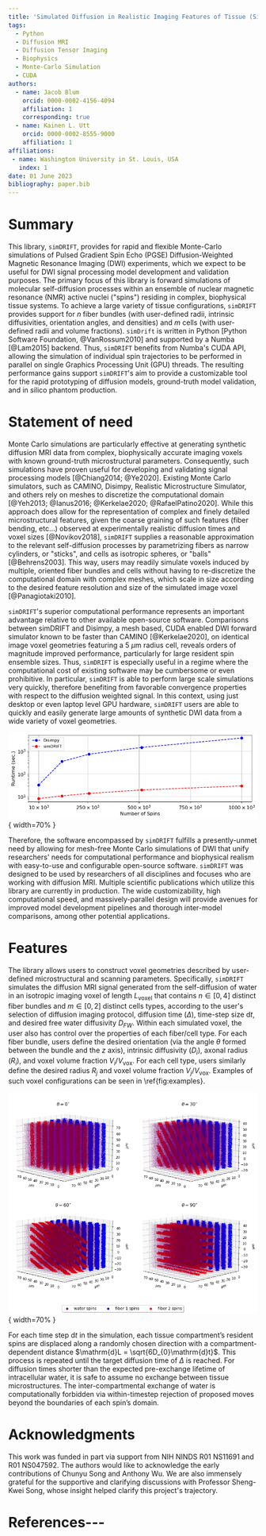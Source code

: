 ```yaml
---
title: 'Simulated Diffusion in Realistic Imaging Features of Tissue (Sim-DRIFT)'
tags:
  - Python
  - Diffusion MRI
  - Diffusion Tensor Imaging
  - Biophysics
  - Monte-Carlo Simulation
  - CUDA
authors:
  - name: Jacob Blum
    orcid: 0000-0002-4156-4094
    affiliation: 1
    corresponding: true
  - name: Kainen L. Utt
    orcid: 0000-0002-8555-9000
    affiliation: 1
affiliations:
 - name: Washington University in St. Louis, USA
   index: 1
date: 01 June 2023
bibliography: paper.bib
---
```


# Summary
This library, `simDRIFT`, provides for rapid and flexible Monte-Carlo simulations of Pulsed Gradient Spin Echo (PGSE) Diffusion-Weighted Magnetic Resonance Imaging (DWI) experiments, which we expect to be useful for DWI signal processing model development and validation purposes. The primary focus of this library is forward simulations of molecular self-diffusion processes within an ensemble of nuclear magnetic resonance (NMR) active nuclei ("spins") residing in complex, biophysical tissue systems. To achieve a large variety of tissue configurations, `simDRIFT` provides support for $n$ fiber bundles (with user-defined radii, intrinsic diffusivities, orientation angles, and densities) and $m$ cells (with user-defined radii and volume fractions). `simDrift` is written in Python [Python Software Foundation, @VanRossum2010] and supported by a Numba [@Lam2015] backend. Thus, `simDRIFT` benefits from Numba's CUDA API, allowing the simulation of individual spin trajectories to be performed in parallel on single Graphics Processing Unit (GPU) threads. The resulting performance gains support `simDRIFT`'s aim to provide a customizable tool for the rapid prototyping of diffusion models, ground-truth model validation, and in silico phantom production.

# Statement of need
Monte Carlo simulations are particularly effective at generating synthetic diffusion MRI data from complex, biophysically accurate imaging voxels with known ground-truth microstructural parameters. Consequently, such simulations have proven useful for developing and validating signal processing models [@Chiang2014; @Ye2020]. Existing Monte Carlo simulators, such as CAMINO, Disimpy, Realistic Microstructure Simulator, and others rely on meshes to discretize the computational domain  [@Yeh2013; @Ianus2016; @Kerkelae2020; @RafaelPatino2020]. While this approach does allow for the representation of complex and finely detailed microstructural features, given the coarse graining of such features (fiber bending, etc...) observed at experimentally realistic diffusion times and voxel sizes [@Novikov2018], ``simDRIFT`` supplies a reasonable approximation to the relevant self-diffusion processes by parametrizing fibers as narrow cylinders, or "sticks", and cells as isotropic spheres, or "balls" [@Behrens2003]. This way, users may readily simulate voxels induced by multiple, oriented fiber bundles and cells without having to re-discretize the computational domain with complex meshes, which scale in size according to the desired feature resolution and size of the simulated image voxel [@Panagiotaki2010].

``simDRIFT``'s superior computational performance represents an important advantage relative to other available open-source software. Comparisons between simDRIFT and Disimpy, a mesh based, CUDA enabled DWI forward simulator known to be faster than CAMINO [@Kerkelae2020], on identical image voxel geometries featuring a 5 $\mu$m radius cell, reveals orders of magnitude improved performance, particularly for large resident spin ensemble sizes. Thus, ``simDRIFT`` is especially useful in a regime where the computational cost of existing software may be cumbersome or even prohibitive. In particular, ``simDRIFT`` is able to perform large scale simulations very quickly, therefore benefiting from favorable convergence properties with respect to the diffusion weighted signal. In this context, using just desktop or even laptop level GPU hardware, ``simDRIFT`` users are able to quickly and easily generate large amounts of synthetic DWI data from a wide variety of voxel geometries.

![Runtime comparison between simDRIFT and Disimpy, another DWI simulator that runs on the GPU. These simulations were performed on a Windows 10 desktop with an Nvidia RTX 3090 GPU.\label{fig:performance}](figs/simDRIFT_vs_Disimpy.png){ width=70% }

Therefore, the software encompassed by `simDRIFT` fulfills a presently-unmet need by allowing for mesh-free Monte Carlo simulations of DWI that unify researchers' needs for computational performance and biophysical realism with easy-to-use and configurable open-source software. `simDRIFT` was designed to be used by researchers of all disciplines and focuses who are working with diffusion MRI. Multiple scientific publications which utilize this library are currently in production. The wide customizability, high computational speed, and massively-parallel design will provide avenues for improved model development pipelines and thorough inter-model comparisons, among other potential applications. 

# Features
The library allows users to construct voxel geometries described by user-defined microstructural and scanning parameters. Specifically, `simDRIFT` simulates the diffusion MRI signal generated from the self-diffusion of water in an isotropic imaging voxel of length $L_{\mathrm{voxel}}$ that contains $n \in [0,4]$ distinct fiber bundles and $m \in [0,2]$ distinct cells types, according to the user's selection of diffusion imaging protocol, diffusion time ($\Delta$), time-step size $\mathrm{d}t$, and desired free water diffusivity $D_{FW}$. Within each simulated voxel, the user also has control over the properties of each fiber/cell type. For each fiber bundle, users define the desired orientation (via the angle $\theta$ formed between the bundle and the $z$ axis), intrinsic diffusivity ($D_{i}$), axonal radius ($R_{i}$), and voxel volume fraction $V_{i}/V_{\mathrm{vox}}$. For each cell type, users similarly define the desired radius $R_{j}$ and voxel volume fraction $V_{j}/V_{\mathrm{vox}}$. Examples of such voxel configurations can be seen in \ref{fig:examples}. 


![Example simulated spin trajectories from an imaging voxel featuring two fiber bundles (red, blue) with various orientations ($\theta$ = 0°, 30°, 60°, 90°), along with extra-fiber spins (purple) .\label{fig:examples}](figs/joss_paper_figure.png){ width=70% }

For each time step $\mathrm{d}t$ in the simulation, each tissue compartment’s resident spins are displaced along a randomly chosen direction with a compartment-dependent distance $\mathrm{d}L = \sqrt{6D_{0}\mathrm{d}t}$. This process is repeated until the target diffusion time of $\Delta$ is reached. For diffusion times shorter than the expected pre-exchange lifetime of intracellular water, it is safe to assume no exchange between tissue microstructures. The inter-compartmental exchange of water is computationally forbidden via within-timestep rejection of proposed moves beyond the boundaries of each spin’s domain.


# Acknowledgments
This work was funded in part via support from NIH NINDS R01 NS11691 and R01 NS047592. The authors would like to acknowledge the early contributions of Chunyu Song and Anthony Wu. We are also immensely grateful for the supportive and clarifying discussions with Professor Sheng-Kwei Song, whose insight helped clarify this project's trajectory.

# References---
